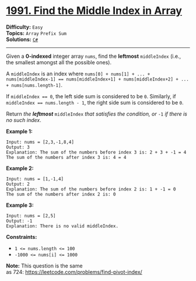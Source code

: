 # [1991. Find the Middle Index in Array](https://leetcode.com/problems/find-the-middle-index-in-array/)

**Difficulty:** `Easy`  
**Topics:** `Array` `Prefix Sum`  
**Solutions:** [`C#`](../../src/csharp/challenges/Problems/FindTheMiddleIndexInArray.cs)  

---

Given a **0-indexed** integer array `nums`, find the **leftmost** `middleIndex` (i.e., the smallest amongst all the possible ones).

A `middleIndex` is an index where `nums[0] + nums[1] + ... + nums[middleIndex-1] == nums[middleIndex+1] + nums[middleIndex+2] + ... + nums[nums.length-1]`.

If `middleIndex == 0`, the left side sum is considered to be `0`. Similarly, if `middleIndex == nums.length - 1`, the right side sum is considered to be `0`.

Return *the **leftmost*** `middleIndex` *that satisfies the condition, or* `-1` *if there is no such index*.

**Example 1:**

```
Input: nums = [2,3,-1,8,4]
Output: 3
Explanation: The sum of the numbers before index 3 is: 2 + 3 + -1 = 4
The sum of the numbers after index 3 is: 4 = 4
```

**Example 2:**

```
Input: nums = [1,-1,4]
Output: 2
Explanation: The sum of the numbers before index 2 is: 1 + -1 = 0
The sum of the numbers after index 2 is: 0
```

**Example 3:**

```
Input: nums = [2,5]
Output: -1
Explanation: There is no valid middleIndex.
```

**Constraints:**

* `1 <= nums.length <= 100`
* `-1000 <= nums[i] <= 1000`

**Note:** This question is the same as 724: <https://leetcode.com/problems/find-pivot-index/>
